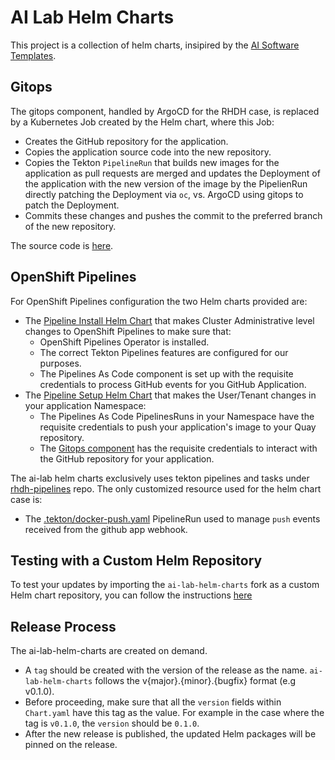 # AI Lab Helm Charts

This project is a collection of helm charts, insipired by the [AI Software Templates](https://github.com/redhat-ai-dev/ai-lab-template).

## Gitops

The gitops component, handled by ArgoCD for the RHDH case, is replaced by a Kubernetes Job created by the Helm chart, where this Job:

- Creates the GitHub repository for the application.
- Copies the application source code into the new repository.
- Copies the Tekton `PipelineRun` that builds new images for the application as pull requests
  are merged and updates the Deployment of the application with the new version of the image by the PipelienRun directly patching the Deployment via `oc`, vs. ArgoCD using gitops to patch the Deployment.
- Commits these changes and pushes the commit to the preferred branch of the new repository.

The source code is [here](charts/ai-software-templates/chatbot/templates/application-gitops-job.yaml).

## OpenShift Pipelines

For OpenShift Pipelines configuration the two Helm charts provided are:

- The [Pipeline Install Helm Chart](/charts/ai-software-templates/pipeline-install) that makes Cluster Administrative level changes to OpenShift Pipelines to make sure that:
  - OpenShift Pipelines Operator is installed.
  - The correct Tekton Pipelines features are configured for our purposes.
  - The Pipelines As Code component is set up with the requisite credentials to process GitHub events for you GitHub Application.
- The [Pipeline Setup Helm Chart](/charts/ai-software-templates/pipeline-setup) that makes the User/Tenant changes in your application Namespace:
  - The Pipelines As Code PipelinesRuns in your Namespace have the requisite credentials to push your application's image to your Quay repository.
  - The [Gitops component](#gitops) has the requisite credentials to interact with the GitHub repository for your application.

The ai-lab helm charts exclusively uses tekton pipelines and tasks under [rhdh-pipelines](https://github.com/redhat-ai-dev/rhdh-pipelines) repo. The only customized resource used for the helm chart case is:

- The [.tekton/docker-push.yaml](/pac/pipelineRuns/.tekton/docker-push.yaml) PipelineRun used to manage `push` events received from the github app webhook.

## Testing with a Custom Helm Repository

To test your updates by importing the `ai-lab-helm-charts` fork as a custom Helm chart repository, you can follow the instructions [here](./docs/SETUP_CUSTOM_HELM_REPO.md)

## Release Process

The ai-lab-helm-charts are created on demand.

- A `tag` should be created with the version of the release as the name. `ai-lab-helm-charts` follows the v{major}.{minor}.{bugfix} format (e.g v0.1.0).
- Before proceeding, make sure that all the `version` fields within `Chart.yaml` have this tag as the value. For example in the case where the tag is `v0.1.0`, the `version` should be `0.1.0`.
- After the new release is published, the updated Helm packages will be pinned on the release.
